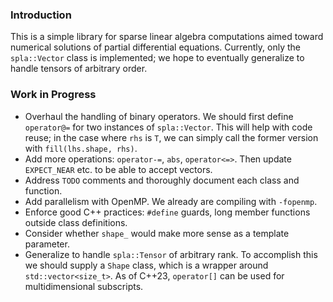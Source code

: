 ### Introduction
This is a simple library for sparse linear algebra computations aimed toward numerical solutions of partial differential equations. Currently, only the `spla::Vector` class is implemented; we hope to eventually generalize to handle tensors of arbitrary order.

### Work in Progress
* Overhaul the handling of binary operators. We should first define `operator@=` for two instances of `spla::Vector`. This will help with code reuse; in the case where `rhs` is `T`, we can simply call the former version with `fill(lhs.shape, rhs)`.
* Add more operations: `operator-=`, `abs`, `operator<=>`. Then update `EXPECT_NEAR` etc. to be able to accept vectors.
* Address `TODO` comments and thoroughly document each class and function.
* Add parallelism with OpenMP. We already are compiling with `-fopenmp`.
* Enforce good C++ practices: `#define` guards, long member functions outside class definitions.
* Consider whether `shape_` would make more sense as a template parameter.
* Generalize to handle `spla::Tensor` of arbitrary rank. To accomplish this we should supply a `Shape` class, which is a wrapper around `std::vector<size_t>`. As of C++23, `operator[]` can be used for multidimensional subscripts.
